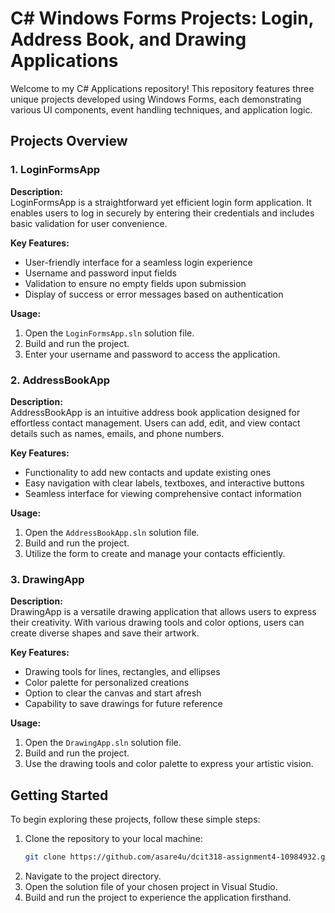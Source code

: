 <h1>
C# Windows Forms Projects: Login, Address Book, and Drawing Applications  
</h1>

Welcome to my C# Applications repository! This repository features three unique projects developed using Windows Forms, each demonstrating various UI components, event handling techniques, and application logic.

## Projects Overview

### 1. LoginFormsApp
**Description:**  
LoginFormsApp is a straightforward yet efficient login form application. It enables users to log in securely by entering their credentials and includes basic validation for user convenience.

**Key Features:**
- User-friendly interface for a seamless login experience
- Username and password input fields
- Validation to ensure no empty fields upon submission
- Display of success or error messages based on authentication

**Usage:**
1. Open the `LoginFormsApp.sln` solution file.
2. Build and run the project.
3. Enter your username and password to access the application.

### 2. AddressBookApp
**Description:**  
AddressBookApp is an intuitive address book application designed for effortless contact management. Users can add, edit, and view contact details such as names, emails, and phone numbers.

**Key Features:**
- Functionality to add new contacts and update existing ones
- Easy navigation with clear labels, textboxes, and interactive buttons
- Seamless interface for viewing comprehensive contact information

**Usage:**
1. Open the `AddressBookApp.sln` solution file.
2. Build and run the project.
3. Utilize the form to create and manage your contacts efficiently.

### 3. DrawingApp
**Description:**  
DrawingApp is a versatile drawing application that allows users to express their creativity. With various drawing tools and color options, users can create diverse shapes and save their artwork.

**Key Features:**
- Drawing tools for lines, rectangles, and ellipses
- Color palette for personalized creations
- Option to clear the canvas and start afresh
- Capability to save drawings for future reference

**Usage:**
1. Open the `DrawingApp.sln` solution file.
2. Build and run the project.
3. Use the drawing tools and color palette to express your artistic vision.

## Getting Started
To begin exploring these projects, follow these simple steps:

1. Clone the repository to your local machine:
   ```bash
   git clone https://github.com/asare4u/dcit318-assignment4-10984932.git
   ```
2. Navigate to the project directory.
3. Open the solution file of your chosen project in Visual Studio.
4. Build and run the project to experience the application firsthand.
